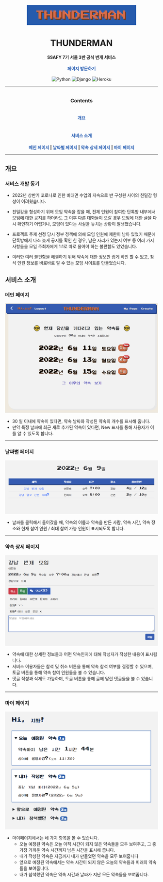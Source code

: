 <div align='center'>
    <img src="README.assets/Animation.gif">
</div>


<div align='center'>
  <h1>
    THUNDERMAN
  </h1>
</div>
<div align='center'>
  <strong>
    SSAFY 7기 서울 3반 공식 번개 서비스
  </strong>
</div>
<br>
<div align='center'><strong><a href='https://thunderman.herokuapp.com/' target='_blank' style='text-decoration: none; color: #2159B0;'>페이지 방문하기</a></strong></div>
<br>
<div align='center'>
     <img alt="Python" src ="https://img.shields.io/badge/Python-FFE15F.svg?&style=for-the-badge&logo=Python&logoColor=3776AB"/>
    <img alt="Django" src ="https://img.shields.io/badge/Django-092E20.svg?&style=for-the-badge&logo=Django&logoColor=white"/>
    <img alt="Heroku" src ="https://img.shields.io/badge/Heroku-430098.svg?&style=for-the-badge&logo=Heroku&logoColor=white"/>
</div>


<hr>

<div align='center'>
  <div style='display: flex; justify-content: center;'>
     <h3>
       Contents  
     </h3> 
  </div>
  <div style='display: flex; flex-direction: column; justify-content: center; align-items: center; '>
   	<div>
        <h4>
          <a style="text-decoration: none; color: #2159B0;" href="#개요">개요</a>
        </h4>
    </div>
    <div>
      <h4>
        <a style="text-decoration: none; color: #2159B0;" href="#서비스-소개">서비스 소개</a> 
      </h4>
    </div>
    <div align='center'>
      <strong>
        <a style="text-decoration: none; color: #2159B0;" href="#메인-페이지">메인 페이지</a> |
        <a style="text-decoration: none; color: #2159B0;" href="#날짜별-페이지">날짜별 페이지</a> |
        <a style="text-decoration: none; color: #2159B0;" href="#약속-상세-페이지">약속 상세 페이지</a> |
        <a style="text-decoration: none; color: #2159B0;" href="#마이-페이지">마이 페이지</a>
      </strong>
    </div>
  </div>
</div>



<hr>



##  개요

### 서비스 개발 동기

* 2022년 상반기 코로나로 인한 비대면 수업의 지속으로 반 구성원 사이의 친밀감 형성이 어려웠습니다.
* 친밀감을 형성하기 위해 모임 약속을 잡을 때, 전체 인원이 참여한 단톡방 내부에서 모임에 대한 공지를 하더라도 
  그 이후 다른 대화들이 오갈 경우 모임에 대한 글을 다시 확인하기 어렵거나, 모임이 있다는 사실을 놓치는 상황이 발생했습니다.

* 프로젝트 주제 선정 당시 정부 정책에 의해 모임 인원에 제한이 남아 있었기 때문에 단톡방에서 다소 늦게 공지를 확인 한 경우, 
  남은 자리가 있는지 여부 등 여러 가지 사항들을 모임 주최자에게 1:1로 따로 물어야 하는 불편함도 있었습니다.

* 이러한 여러 불편함을 해결하기 위해 약속에 대한 정보만 쉽게 확인 할 수 있고, 참석 인원 정보를 바로바로 알 수 있는 모임 사이트를 만들었습니다.



## 서비스 소개

### 메인 페이지

<img src="README.assets/image-20220609193301928.png" alt="image-20220609193301928" style="zoom:50%;" />

- 30 일 이내에 약속이 있다면, 약속 날짜와 작성된 약속의 개수를 표시해 줍니다.
- 만약 특정 날짜에 최근 새로 추가된 약속이 있다면, New 표시를 통해 사용자가 이를 알 수 있도록 합니다.


---


### 날짜별 페이지



<img src="README.assets/image-20220609194138499.png" alt="image-20220609194138499" style="zoom:50%;" />

- 날짜를 클릭해서 들어갔을 때, 약속의 이름과 약속을 만든 사람, 약속 시간, 
  약속 장소와 현재 참여 인원 / 최대 참여 가능 인원이 표시되도록 합니다.

---

### 약속 상세 페이지



<img src="README.assets/image-20220609201202010.png" alt="image-20220609201202010" style="zoom:50%;" />

- 약속에 대한 상세한 정보들과 어떤 약속인지에 대해 작성자가 작성한 내용이 표시됩니다.
- 서비스 이용자들은 참석 및 취소 버튼을 통해 약속 참석 여부를 결정할 수 있으며, 
  토글 버튼을 통해 약속 참여 인원들을 볼 수 있습니다. 
- 댓글 작성과 삭제도 가능하며, 토글 버튼을 통해  글에 달린 댓글들을 볼 수 있습니다.

---

### 마이 페이지



<img src="README.assets/image-20220609214707371.png" alt="image-20220609214707371" style="zoom:50%;" />

- 마이페이지에서는 네 가지 항목을 볼 수 있습니다.
  - 오늘 예정된 약속은 오늘 아직 시간이 되지 않은 약속들을 모두 보여주고, 그 중 가장 가까운 약속 시간까지 남은 시간을 표시해 줍니다.
  - 내가 작성한 약속은 지금까지 내가 만들었던 약속을 모두 보여줍니다
  - 앞으로 예정된 약속에서는 약속 시간이 되지 않은 오늘의 약속들과 미래의 약속들을 보여줍니다. 
  - 내가 참석했던 약속은 약속 시간과 날짜가 지난 모든 약속들을 보여줍니다.

